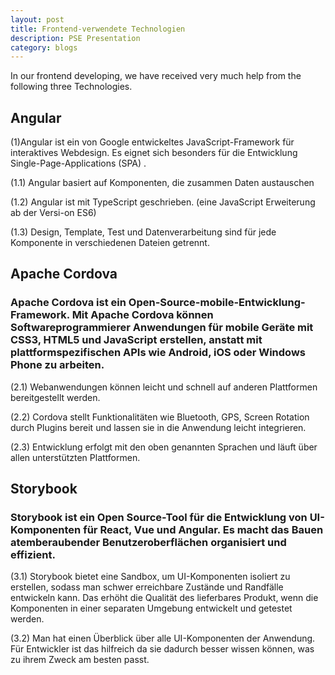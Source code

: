 ```yaml
---
layout: post
title: Frontend-verwendete Technologien
description: PSE Presentation
category: blogs
---
```


In our frontend developing, we have received very much help from the following three Technologies.

## Angular

(1)Angular ist ein von Google entwickeltes JavaScript-Framework für interaktives Webdesign. Es eignet sich besonders für die Entwicklung Single-Page-Applications (SPA) . 

(1.1) Angular basiert auf Komponenten, die zusammen Daten austauschen 

(1.2) Angular ist mit TypeScript geschrieben. (eine JavaScript Erweiterung ab der Versi-on ES6) 

(1.3) Design, Template, Test und Datenverarbeitung sind für jede Komponente in verschiedenen Dateien getrennt.


## Apache Cordova
### Apache Cordova ist ein Open-Source-mobile-Entwicklung-Framework. Mit Apache Cordova können Softwareprogrammierer Anwendungen für mobile Geräte mit CSS3, HTML5 und JavaScript erstellen, anstatt mit plattformspezifischen APIs wie Android, iOS oder Windows Phone zu arbeiten. 

(2.1) Webanwendungen können leicht und schnell auf anderen Plattformen bereitgestellt werden. 

(2.2) Cordova stellt Funktionalitäten wie Bluetooth, GPS, Screen Rotation durch Plugins bereit und lassen sie in die Anwendung leicht integrieren. 

(2.3) Entwicklung erfolgt mit den oben genannten Sprachen und läuft über allen unterstützten Plattformen.

## Storybook
### Storybook ist ein Open Source-Tool für die Entwicklung von UI-Komponenten für React, Vue und Angular. Es macht das Bauen atemberaubender Benutzeroberflächen organisiert und effizient. 

(3.1) Storybook bietet eine Sandbox, um UI-Komponenten isoliert zu erstellen, sodass man schwer erreichbare Zustände und Randfälle entwickeln kann. Das erhöht die Qualität des lieferbares Produkt, wenn die Komponenten in einer separaten Umgebung entwickelt und getestet werden. 

(3.2) Man hat einen Überblick über alle UI-Komponenten der Anwendung. Für Entwickler ist das hilfreich da sie dadurch besser wissen können, was zu ihrem Zweck am besten passt.

